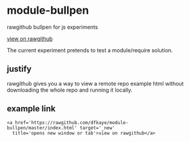 module-bullpen
==============

rawgithub bullpen for js experiments

<a href='https://rawgithub.com/dfkaye/module-bullpen/master/index.html' target='_new'
  title='opens new window or tab'>view on rawgithub</a>
  
The current experiment pretends to test a module/require solution.
  
justify
-------

rawgithub gives you a way to view a remote repo example html without downloading the whole repo and running it locally.

example link
------------

    <a href='https://rawgithub.com/dfkaye/module-bullpen/master/index.html' target='_new'
      title='opens new window or tab'>view on rawgithub</a>
  


